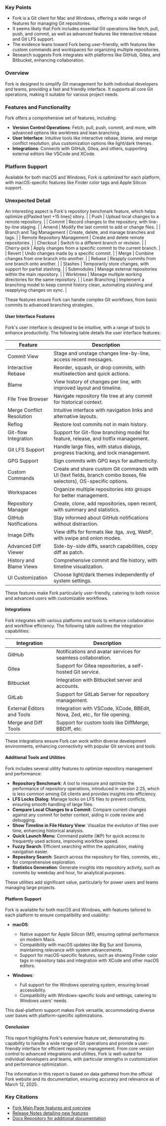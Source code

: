 ### Key Points
- Fork is a Git client for Mac and Windows, offering a wide range of features for managing Git repositories.
- It seems likely that Fork includes essential Git operations like fetch, pull, push, and commit, as well as advanced features like interactive rebase and Git LFS support.
- The evidence leans toward Fork being user-friendly, with features like custom commands and workspaces for organizing multiple repositories.
- Research suggests Fork integrates with platforms like GitHub, Gitea, and Bitbucket, enhancing collaboration.

### Overview
Fork is designed to simplify Git management for both individual developers and teams, providing a fast and friendly interface. It supports all core Git operations, making it suitable for various project needs.

### Features and Functionality
Fork offers a comprehensive set of features, including:
- **Version Control Operations**: Fetch, pull, push, commit, and more, with advanced options like worktrees and lean branching.
- **User Interface**: Intuitive tools like interactive rebase, blame, and merge conflict resolution, plus customization options like light/dark themes.
- **Integrations**: Connects with GitHub, Gitea, and others, supporting external editors like VSCode and XCode.

### Platform Support
Available for both macOS and Windows, Fork is optimized for each platform, with macOS-specific features like Finder color tags and Apple Silicon support.

### Unexpected Detail
An interesting aspect is Fork's repository benchmark feature, which helps optimize p[Pasted text +15 lines] sitory.            |
| Push                  | Upload local changes to a remote repository.                 |
| Commit                | Record changes to the repository, with line-by-line staging. |
| Amend                 | Modify the last commit to add or change files.               |
| Branch and Tag Management | Create, delete, and manage branches and tags.               |
| Remote Repository Management | Create and delete remote repositories.                     |
| Checkout              | Switch to a different branch or revision.                    |
| Cherry-pick           | Apply changes from a specific commit to the current branch.  |
| Revert                | Undo changes made by a specific commit.                      |
| Merge                 | Combine changes from one branch into another.                |
| Rebase                | Reapply commits from one branch onto another.                |
| Stashes               | Temporarily store changes, with support for partial stashing. |
| Submodules            | Manage external repositories within the main repository.     |
| Worktrees             | Manage multiple working directories for the same repository. |
| Lean Branching        | Implement a branching model to keep commit history clean, automating stashing and reapplying changes on sync. |

These features ensure Fork can handle complex Git workflows, from basic commits to advanced branching strategies.

#### User Interface Features

Fork's user interface is designed to be intuitive, with a range of tools to enhance productivity. The following table details the user interface features:

| Feature               | Description                                                  |
|-----------------------|--------------------------------------------------------------|
| Commit View           | Stage and unstage changes line-by-line, access recent messages. |
| Interactive Rebase    | Reorder, squash, or drop commits, with multiselection and quick actions. |
| Blame                 | View history of changes per line, with improved layout and timeline. |
| File Tree Browser     | Navigate repository file tree at any commit for historical context. |
| Merge Conflict Resolution | Intuitive interface with navigation links and alternative layouts. |
| Reflog                | Restore lost commits not in main history.                    |
| Git-flow Integration  | Support for Git-flow branching model for feature, release, and hotfix management. |
| Git LFS Support       | Handle large files, with status dialogs, progress tracking, and lock management. |
| GPG Support           | Sign commits with GPG keys for authenticity.                 |
| Custom Commands       | Create and share custom Git commands with UI (text fields, branch combo boxes, file selectors), OS-specific options. |
| Workspaces            | Organize multiple repositories into groups for better management. |
| Repository Manager    | Create, clone, add repositories, open recent, with summary and statistics. |
| GitHub Notifications  | Stay informed about GitHub notifications without distraction. |
| Image Diffs           | View diffs for formats like .tga, .svg, WebP, with swipe and onion modes. |
| Advanced Diff Viewer  | Side-by-side diffs, search capabilities, copy diff as patch. |
| History and Blame Views | Comprehensive commit and file history, with timeline visualization. |
| UI Customization      | Choose light/dark themes independently of system settings.   |

These features make Fork particularly user-friendly, catering to both novice and advanced users with customizable workflows.

#### Integrations

Fork integrates with various platforms and tools to enhance collaboration and workflow efficiency. The following table outlines the integration capabilities:

| Integration           | Description                                                  |
|-----------------------|--------------------------------------------------------------|
| GitHub                | Notifications and avatar services for seamless collaboration. |
| Gitea                 | Support for Gitea repositories, a self-hosted Git service.   |
| Bitbucket             | Integration with Bitbucket server and accounts.              |
| GitLab                | Support for GitLab Server for repository management.         |
| External Editors and Tools | Integration with VSCode, XCode, BBEdit, Nova, Zed, etc., for file opening. |
| Merge and Diff Tools  | Support for custom tools like DiffMerge, BBDiff, etc.        |

These integrations ensure Fork can work within diverse development environments, enhancing connectivity with popular Git services and tools.

#### Additional Tools and Utilities

Fork includes several utility features to optimize repository management and performance:

- **Repository Benchmark**: A tool to measure and optimize the performance of repository operations, introduced in version 2.25, which is less common among Git clients and provides insights into efficiency.
- **LFS Locks Dialog**: Manage locks on LFS files to prevent conflicts, ensuring smooth handling of large files.
- **Compare Local Changes to a Commit**: Compare current changes against any commit for better context, aiding in code review and debugging.
- **Show Timeline in File History View**: Visualize the evolution of files over time, enhancing historical analysis.
- **Quick Launch Menu**: Command palette (⌘P) for quick access to frequently used actions, improving workflow speed.
- **Fuzzy Search**: Efficient searching within the application, making navigation easier.
- **Repository Search**: Search across the repository for files, commits, etc., for comprehensive exploration.
- **Statistics Generation**: Generate insights into repository activity, such as commits by weekday and hour, for analytical purposes.

These utilities add significant value, particularly for power users and teams managing large projects.

#### Platform Support

Fork is available for both macOS and Windows, with features tailored to each platform to ensure compatibility and usability:

- **macOS**:
  - Native support for Apple Silicon (M1), ensuring optimal performance on modern Macs.
  - Compatibility with macOS updates like Big Sur and Sonoma, maintaining relevance with system advancements.
  - Support for macOS-specific features, such as showing Finder color tags in repository tabs and integration with XCode and other macOS editors.

- **Windows**:
  - Full support for the Windows operating system, ensuring broad accessibility.
  - Compatibility with Windows-specific tools and settings, catering to Windows users' needs.

This dual-platform support makes Fork versatile, accommodating diverse user bases with platform-specific optimizations.

#### Conclusion

This report highlights Fork's extensive feature set, demonstrating its capability to handle a wide range of Git operations and provide a user-friendly interface for efficient repository management. From core version control to advanced integrations and utilities, Fork is well-suited for individual developers and teams, with particular strengths in customization and performance optimization.

The information in this report is based on data gathered from the official Fork website and its documentation, ensuring accuracy and relevance as of March 12, 2025.

### Key Citations
- [Fork Main Page features and overview](https://git-fork.com/)
- [Release Notes detailing new features](https://git-fork.com/releasenotes)
- [Docs Repository for additional documentation](https://github.com/fork-dev/Docs)
